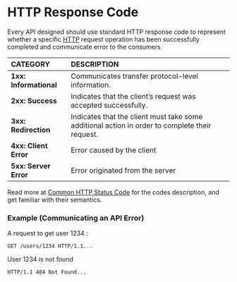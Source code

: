 # HTTP Response Code

Every API designed should use standard HTTP response code to represent whether a specific [HTTP](https://developer.mozilla.org/en-US/docs/Web/HTTP) request operation has been successfully completed and communicate error to the consumers

| **CATEGORY** | **DESCRIPTION** |
| :--- | :--- |
| **1xx: Informational**        | Communicates transfer protocol-level information. |
| **2xx: Success** | Indicates that the client’s request was accepted successfully. |
| **3xx: Redirection**         | Indicates that the client must take some additional action in order to complete their request. |
| **4xx: Client Error** | Error caused by the client |
| **5xx: Server Error** | Error originated from the server |

Read more at  [Common HTTP Status Code](https://github.com/for-GET/know-your-http-well/blob/master/status-codes.md#common) for the codes description, and get familiar with their semantics.  


### Example \(Communicating an API Error\)

A request to get user 1234 :

```text
GET /users/1234 HTTP/1.1...
```

User 1234  is not found  

```text
HTTP/1.1 404 Not Found...
```

